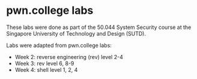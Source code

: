 # pwn.college labs

These labs were done as part of the 50.044 System Security course at the Singapore University of Technology and Design (SUTD).

Labs were adapted from pwn.college labs:

* Week 2: reverse engineering (rev) level 2-4
* Week 3: rev level 6, 8-9
* Week 4: shell level 1, 2, 4
